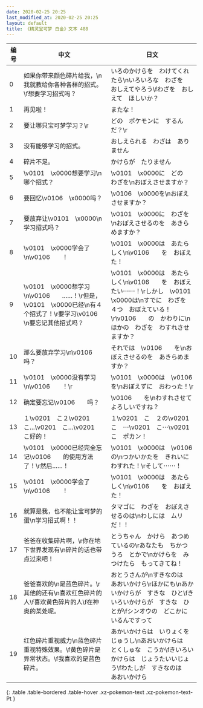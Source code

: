 ```yaml
---
date: 2020-02-25 20:25
last_modified_at: 2020-02-25 20:25
layout: default
title: 《精灵宝可梦 白金》文本 488
---
```

| 编号 | 中文 | 日文 |
| ---- | ---- | ---- |
| 0 | 如果你带来颜色碎片给我，\n我就教给你各种各样的招式。\f想要学习招式吗？ | いろのかけらを　わけてくれたら\nいろいろな　わざを　おしえてやろう\fわざを　おしえて　ほしいか？ |
| 1 | 再见啦！ | またな！ |
| 2 | 要让哪只宝可梦学习？\r | どの　ポケモンに　するんだ？\r |
| 3 | 没有能够学习的招式。 | おしえられる　わざは　ありません |
| 4 | 碎片不足。 | かけらが　たりません |
| 5 | \v0101　\x0000想要学习\n哪个招式？ | \v0101　\x0000に　どの　わざを\nおぼえさせますか？ |
| 6 | 要回忆\v0106　\x0000吗？ | \v0106　\x0000を\nおぼえさせますか？ |
| 7 | 要放弃让\v0101　\x0000\n学习招式吗？ | \v0101　\x0000に　わざを\nおぼえさせるのを　あきらめますか？ |
| 8 | \v0101　\x0000学会了\n\v0106　　！ | \v0101　\x0000は　あたらしく\n\v0106　　を　おぼえた！ |
| 9 | \v0101　\x0000想学习\n\v0106　　……！\r但是，\v0101　\x0000已经\n有４个招式了！\r要学习\v0106　　\n要忘记其他招式吗？ | \v0101　\x0000は　あたらしく\n\v0106　　を　おぼえたい⋯⋯！\rしかし　\v0101　\x0000は\nすでに　わざを　４つ　おぼえている！\r\v0106　　の　かわりに\nほかの　わざを　わすれさせますか？ |
| 10 | 那么要放弃学习\n\v0106　　吗？ | それでは　\v0106　　を\nおぼえさせるのを　あきらめますか？ |
| 11 | \v0101　\x0000没有学习\n\v0106　　！\r | \v0101　\x0000は　\v0106　　を\nおぼえずに　おわった！\r |
| 12 | 确定要忘记\v0106　　吗？ | \v0106　　を\nわすれさせて　よろしいですね？ |
| 13 | １\v0201　こ２\v0201　こ…\v0201　こ…\v0201　こ好的！ | １\v0201　こ　２の\v0201　こ　⋯\v0201　こ⋯\v0201　こ　ポカン！ |
| 14 | \v0101　\x0000已经完全忘记\v0106　　的使用方法了！\r然后……！ | \v0101　\x0000は　\v0106　　の\nつかいかたを　きれいにわすれた！\rそして⋯⋯！ |
| 15 | \v0101　\x0000学会了\n\v0106　　！ | \v0101　\x0000は　あたらしく\n\v0106　　を　おぼえた！ |
| 16 | 就算是我，也不能让宝可梦的蛋\n学习招式啊！！ | タマゴに　わざを　おぼえさせるのは\nわしには　ムリ　だ！！ |
| 17 | 爸爸在收集碎片啊，\r你在地下世界发现有\n碎片的话也带点过来吧！ | とうちゃん　かけら　あつめているの\rあなたも　ちかつうろ　とかで\nかけらを　みつけたら　もってきてね！ |
| 18 | 爸爸喜欢的\n是蓝色碎片。\r其他的还有\n喜欢红色碎片的人\f喜欢黄色碎片的人\f在神奥的某处呢。 | おとうさんが\nすきなのは　あおいかけら\rほかにも\nあかいかけらが　すきな　ひと\fきいろいかけらが　すきな　ひとが\fシンオウの　どこかに　いるんですって |
| 19 | 红色碎片重视威力\n蓝色碎片重视特殊效果。\f黄色碎片是异常状态。\f我喜欢的是蓝色碎片。 | あかいかけらは　いりょくを　じゅうし\nあおいかけらは　とくしゅな　こうか\fきいろいかけらは　じょうたいいじょう\fわたしが　すきなのは　あおいかけら |
{: .table .table-bordered .table-hover .xz-pokemon-text .xz-pokemon-text-Pt }